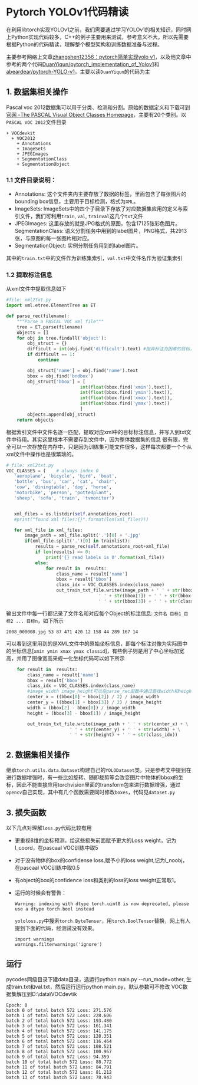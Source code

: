 # Pytorch YOLOv1代码精读

在利用libtorch实现YOLOv1之前，我们需要通过学习YOLOv1的相关知识，同时网上Python实现代码较多，C++的例子主要用来测试，参考意义不大。所以先需要根据Python的代码精读，理解整个模型架构和训练数据准备与过程。

主要参考网络上文章[zhangshen12356：pytorch简单实现yolo v1](https://blog.csdn.net/weixin_41009689/article/details/106036687)，以及他文章中参考的两个代码[DuanYiqun/pytorch_implementation_of_Yolov1](https://github.com/DuanYiqun/pytorch_implementation_of_Yolov1)和[abeardear/pytorch-YOLO-v1](https://github.com/abeardear/pytorch-YOLO-v1)。主要以读`DuanYiqun`的代码为主

## 1. 数据集相关操作

Pascal voc 2012数据集可以用于分类、检测和分割。原始的数据定义和下载可到[官网 -The PASCAL Visual Object Classes Homepage](http://host.robots.ox.ac.uk/pascal/VOC/index.html)，主要有20个类别。以`PASCAL VOC 2012`文件目录
```
+ VOCdevkit
  + VOC2012
    + Annotations
    + ImageSets
    + JPEGImages
    + SegmentationClass
    + SegmentationObject
```
### 1.1 文件目录说明：
- Annotations: 这个文件夹内主要存放了数据的标签，里面包含了每张图片的bounding box信息，主要用于目标检测，格式为`XML`。
- ImageSets: ImageSets中的四个子目录下存放了对应数据集应用的定义与索引文件，我们可利用`train`, `val`, `trainval`这几个`txt`文件
- JPEGImages: 这里存放的就是JPG格式的原图，包含17125张彩色图片。
SegmentationClass: 语义分割任务中用到的label图片，PNG格式，共2913张，与原图的每一张图片相对应。
- SegmentationObject: 实例分割任务用到的label图片。

其中的`train.txt`中的文件作为训练集索引，`val.txt`中文件名作为验证集索引

### 1.2 提取标注信息
从xml文件中提取信息如下
```python
#file: xml2txt.py
import xml.etree.ElementTree as ET

def parse_rec(filename):
    """Parse a PASCAL VOC xml file"""
    tree = ET.parse(filename)
    objects = []
    for obj in tree.findall('object'):
        obj_struct = {}
        difficult = int(obj.find('difficult').text) #抛弃标注为困难的目标，所以后面要判定返回对象是否为空
        if difficult == 1:
            continue

        obj_struct['name'] = obj.find('name').text
        bbox = obj.find('bndbox')
        obj_struct['bbox'] = [
                            int(float(bbox.find('xmin').text)),
                            int(float(bbox.find('ymin').text)),
                            int(float(bbox.find('xmax').text)),
                            int(float(bbox.find('ymax').text))
                            ]
        objects.append(obj_struct)
    return objects
```
根据索引文件中文件名逐一匹配，提取对应xml中的目标标注信息，并写入到txt文件中待用。其实这里根本不需要存到文件中，因为整体数据集的信息
很有限，完全可以一次存放在内存中，只是因为训练集可能文件很多，这样每次都要一个个从xml文件中操作也是很繁琐的。
 ```python
# file: xml2txt.py
VOC_CLASSES = (    # always index 0
    'aeroplane', 'bicycle', 'bird', 'boat',
    'bottle', 'bus', 'car', 'cat', 'chair',
    'cow', 'diningtable', 'dog', 'horse',
    'motorbike', 'person', 'pottedplant',
    'sheep', 'sofa', 'train', 'tvmonitor')


    xml_files = os.listdir(self.annotations_root)
    #print("found xml files:{}".format(len(xml_files)))

    for xml_file in xml_files:
        image_path = xml_file.split('.')[0] + '.jpg'
        if(xml_file.split('.')[0] in trainlist):
            results = parse_rec(self.annotations_root+xml_file)
            if len(results) == 0:
                print('{} read labels is 0'.format(xml_file))
            else:
                for result in  results:
                    class_name = result['name']
                    bbox = result['bbox']
                    class_idx = VOC_CLASSES.index(class_name)
                    out_train_txt_file.write(image_path + ' ' + str(bbox[0]) + \
                                    ' ' + str(bbox[1]) + ' ' + str(bbox[2]) + \
                                    ' ' + str(bbox[3]) + ' ' + str(class_idx))
```
输出文件中每一行都记录了文件名和对应每个Object的标注信息: `文件名 目标1 目标2 ... 目标n`，如下所示
```
2008_000008.jpg 53 87 471 420 12 158 44 289 167 14
```
可以看到这里用到的是XML文件中的原始坐标信息，即每个标注对像为实际图中的坐标信息[`xmin ymin xmax ymax classid`]，有些例子则是用了中心坐标加宽高，并用了图像宽高来规一化坐标代码可以如下所示
```python
    for result in  results:
        class_name = result['name']
        bbox = result['bbox']
        class_idx = VOC_CLASSES.index(class_name)
        #image_width image_height可以在parse_rec函数中通过查找width和height节点获得
        center_x = ((bbox[0] + bbox[2]) / 2) / image_width  
        center_y = ((bbox[1] + bbox[3]) / 2) / image_height
        width = (bbox[2] - bbox[0]) / image_width
        height = (bbox[3] - bbox[1]) / image_height

        out_train_txt_file.write(image_path + ' ' + str(center_x) + \
                        ' ' + str(center_y) + ' ' + str(width) + \
                        ' ' + str(height) + ' ' + str(class_idx))
```

## 2. 数据集相关操作
继承`torch.utils.data.Dataset`构建自己的`YOLODataset`类。只是参考文中提到在进行数据增强时，有一些比如旋转、随即裁剪等会改变图片中物体的bbox的坐标，因此不能直接应用torchvision里面的transform包来进行数据增强，通过`opencv`自己实现，其中有几个函数需要同时修改`boxes`，代码见`dataset.py`

## 3. 损失函数
以下几点对理解`loss.py`代码比较有用
- 更重视8维的坐标预测，给这些损失前面赋予更大的Loss weight，记为l_coord，在pascaal VOC训练中取5
- 对于没有物体的box的confidense loss,赋予小的loss weight,记为l_noobj，在pascaal VOC训练中取0.5
- 有object的box的confidence loss和类别的loss的loss weight正常取1。
- 运行的时候会有警告：
  

  ```
  Warning: indexing with dtype torch.uint8 is now deprecated, please use a dtype torch.bool instead
  ```
  `yololoss.py`中搜索`torch.ByteTenser`，用`torch.BoolTensor`替换，网上有人提到下面的代码，经测试没有效果。
    ```
    import warnings
    warnings.filterwarnings('ignore')  
    ```

## 运行
pycodes同级目录下建data目录，选运行python main.py --run_mode=other, 生成train.txt和val.txt，然后运行运行python main.py，默认参数可不修改 VOC数据集解压到D:\data\VOCdevtik

```
Epoch: 0
batch 0 of total batch 572 Loss: 271.576 
batch 1 of total batch 572 Loss: 228.606 
batch 2 of total batch 572 Loss: 193.480 
batch 3 of total batch 572 Loss: 161.341 
batch 4 of total batch 572 Loss: 141.175 
batch 5 of total batch 572 Loss: 128.351 
batch 6 of total batch 572 Loss: 116.464 
batch 7 of total batch 572 Loss: 108.521 
batch 8 of total batch 572 Loss: 100.967 
batch 9 of total batch 572 Loss: 94.359 
batch 10 of total batch 572 Loss: 88.772 
batch 11 of total batch 572 Loss: 84.791 
batch 12 of total batch 572 Loss: 81.212 
batch 13 of total batch 572 Loss: 78.943 

```